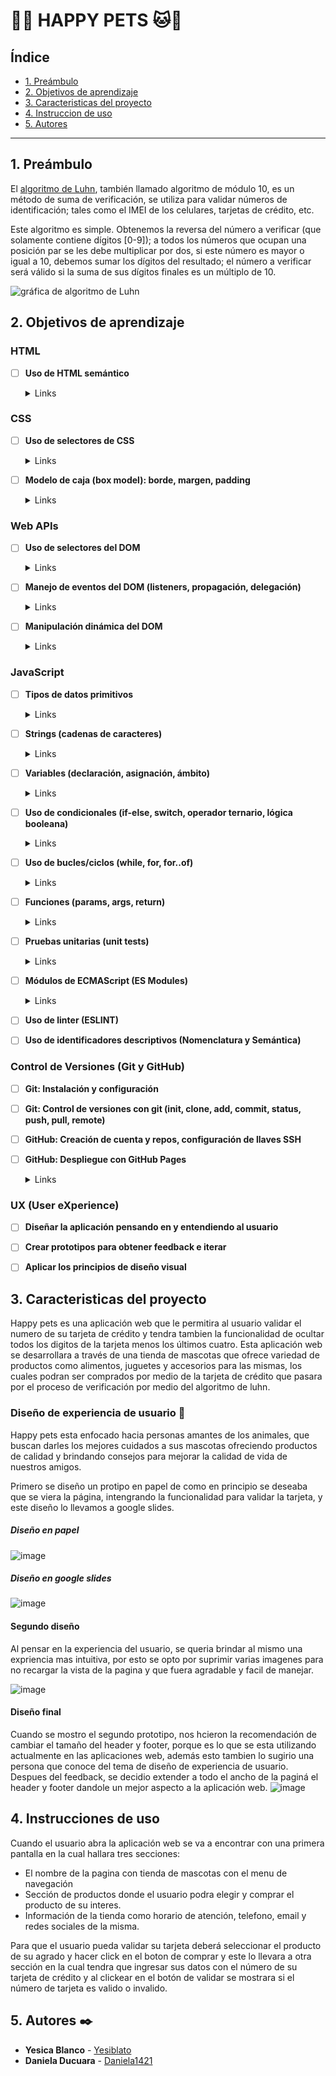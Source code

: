# 🐶🐱 HAPPY PETS 🐱🐶
## Índice
* [1. Preámbulo](#1-preámbulo)
* [2. Objetivos de aprendizaje](#2-objetivos-de-aprendizaje)
* [3. Caracteristicas del proyecto](#3-Caracteristicas-del-proyecto)
* [4. Instruccion de uso](#4-Instrucciones-de-uso)
* [5. Autores](#5-Autores)

***

## 1. Preámbulo

El [algoritmo de Luhn](https://es.wikipedia.org/wiki/Algoritmo_de_Luhn),
también llamado algoritmo de módulo 10, es un método de suma de verificación,
se utiliza para validar números de identificación; tales como el IMEI de los
celulares, tarjetas de crédito, etc.

Este algoritmo es simple. Obtenemos la reversa del número a verificar (que
solamente contiene dígitos [0-9]); a todos los números que ocupan una posición
par se les debe multiplicar por dos, si este número es mayor o igual a 10,
debemos sumar los dígitos del resultado; el número a verificar será válido si
la suma de sus dígitos finales es un múltiplo de 10.

![gráfica de algoritmo de Luhn](https://www.101computing.net/wp/wp-content/uploads/Luhn-Algorithm.png)

## 2. Objetivos de aprendizaje

### HTML

- [ ] **Uso de HTML semántico**

  <details><summary>Links</summary><p>

  * [HTML semántico](https://curriculum.laboratoria.la/es/topics/html/02-html5/02-semantic-html)
  * [Semantics - MDN Web Docs Glossary](https://developer.mozilla.org/en-US/docs/Glossary/Semantics#Semantics_in_HTML)
</p></details>

### CSS

- [ ] **Uso de selectores de CSS**

  <details><summary>Links</summary><p>

  * [Intro a CSS](https://curriculum.laboratoria.la/es/topics/css/01-css/01-intro-css)
  * [CSS Selectors - MDN](https://developer.mozilla.org/es/docs/Web/CSS/CSS_Selectors)
</p></details>

- [ ] **Modelo de caja (box model): borde, margen, padding**

  <details><summary>Links</summary><p>

  * [Box Model & Display](https://curriculum.laboratoria.la/es/topics/css/01-css/02-boxmodel-and-display)
  * [The box model - MDN](https://developer.mozilla.org/en-US/docs/Learn/CSS/Building_blocks/The_box_model)
  * [Introduction to the CSS box model - MDN](https://developer.mozilla.org/en-US/docs/Web/CSS/CSS_Box_Model/Introduction_to_the_CSS_box_model)
  * [CSS display - MDN](https://developer.mozilla.org/pt-BR/docs/Web/CSS/display)
  * [display - CSS Tricks](https://css-tricks.com/almanac/properties/d/display/)
</p></details>

### Web APIs

- [ ] **Uso de selectores del DOM**

  <details><summary>Links</summary><p>

  * [Manipulación del DOM](https://curriculum.laboratoria.la/es/topics/browser/02-dom/03-1-dom-methods-selection)
  * [Introducción al DOM - MDN](https://developer.mozilla.org/es/docs/Web/API/Document_Object_Model/Introduction)
  * [Localizando elementos DOM usando selectores - MDN](https://developer.mozilla.org/es/docs/Web/API/Document_object_model/Locating_DOM_elements_using_selectors)
</p></details>

- [ ] **Manejo de eventos del DOM (listeners, propagación, delegación)**

  <details><summary>Links</summary><p>

  * [Introducción a eventos - MDN](https://developer.mozilla.org/es/docs/Learn/JavaScript/Building_blocks/Events)
  * [EventTarget.addEventListener() - MDN](https://developer.mozilla.org/es/docs/Web/API/EventTarget/addEventListener)
  * [EventTarget.removeEventListener() - MDN](https://developer.mozilla.org/es/docs/Web/API/EventTarget/removeEventListener)
  * [El objeto Event](https://developer.mozilla.org/es/docs/Web/API/Event)
</p></details>

- [ ] **Manipulación dinámica del DOM**

  <details><summary>Links</summary><p>

  * [Introducción al DOM](https://developer.mozilla.org/es/docs/Web/API/Document_Object_Model/Introduction)
  * [Node.appendChild() - MDN](https://developer.mozilla.org/es/docs/Web/API/Node/appendChild)
  * [Document.createElement() - MDN](https://developer.mozilla.org/es/docs/Web/API/Document/createElement)
  * [Document.createTextNode()](https://developer.mozilla.org/es/docs/Web/API/Document/createTextNode)
  * [Element.innerHTML - MDN](https://developer.mozilla.org/es/docs/Web/API/Element/innerHTML)
  * [Node.textContent - MDN](https://developer.mozilla.org/es/docs/Web/API/Node/textContent)
</p></details>

### JavaScript

- [ ] **Tipos de datos primitivos**

  <details><summary>Links</summary><p>

  * [Valores primitivos - MDN](https://developer.mozilla.org/es/docs/Web/JavaScript/Data_structures#valores_primitivos)
</p></details>

- [ ] **Strings (cadenas de caracteres)**

  <details><summary>Links</summary><p>

  * [Strings](https://curriculum.laboratoria.la/es/topics/javascript/06-strings)
  * [String — Cadena de caracteres - MDN](https://developer.mozilla.org/es/docs/Web/JavaScript/Reference/Global_Objects/String)
</p></details>

- [ ] **Variables (declaración, asignación, ámbito)**

  <details><summary>Links</summary><p>

  * [Valores, tipos de datos y operadores](https://curriculum.laboratoria.la/es/topics/javascript/01-basics/01-values-variables-and-types)
  * [Variables](https://curriculum.laboratoria.la/es/topics/javascript/01-basics/02-variables)
</p></details>

- [ ] **Uso de condicionales (if-else, switch, operador ternario, lógica booleana)**

  <details><summary>Links</summary><p>

  * [Estructuras condicionales y repetitivas](https://curriculum.laboratoria.la/es/topics/javascript/02-flow-control/01-conditionals-and-loops)
  * [Tomando decisiones en tu código — condicionales - MDN](https://developer.mozilla.org/es/docs/Learn/JavaScript/Building_blocks/conditionals)
</p></details>

- [ ] **Uso de bucles/ciclos (while, for, for..of)**

  <details><summary>Links</summary><p>

  * [Bucles (Loops)](https://curriculum.laboratoria.la/es/topics/javascript/02-flow-control/02-loops)
  * [Bucles e iteración - MDN](https://developer.mozilla.org/es/docs/Web/JavaScript/Guide/Loops_and_iteration)
</p></details>

- [ ] **Funciones (params, args, return)**

  <details><summary>Links</summary><p>

  * [Funciones (control de flujo)](https://curriculum.laboratoria.la/es/topics/javascript/02-flow-control/03-functions)
  * [Funciones clásicas](https://curriculum.laboratoria.la/es/topics/javascript/03-functions/01-classic)
  * [Arrow Functions](https://curriculum.laboratoria.la/es/topics/javascript/03-functions/02-arrow)
  * [Funciones — bloques de código reutilizables - MDN](https://developer.mozilla.org/es/docs/Learn/JavaScript/Building_blocks/Functions)
</p></details>

- [ ] **Pruebas unitarias (unit tests)**

  <details><summary>Links</summary><p>

  * [Empezando con Jest - Documentación oficial](https://jestjs.io/docs/es-ES/getting-started)
</p></details>

- [ ] **Módulos de ECMAScript (ES Modules)**

  <details><summary>Links</summary><p>

  * [import - MDN](https://developer.mozilla.org/es/docs/Web/JavaScript/Reference/Statements/import)
  * [export - MDN](https://developer.mozilla.org/es/docs/Web/JavaScript/Reference/Statements/export)
</p></details>

- [ ] **Uso de linter (ESLINT)**

- [ ] **Uso de identificadores descriptivos (Nomenclatura y Semántica)**

### Control de Versiones (Git y GitHub)

- [ ] **Git: Instalación y configuración**

- [ ] **Git: Control de versiones con git (init, clone, add, commit, status, push, pull, remote)**

- [ ] **GitHub: Creación de cuenta y repos, configuración de llaves SSH**

- [ ] **GitHub: Despliegue con GitHub Pages**

  <details><summary>Links</summary><p>

  * [Sitio oficial de GitHub Pages](https://pages.github.com/)
</p></details>

### UX (User eXperience)

- [ ] **Diseñar la aplicación pensando en y entendiendo al usuario**

- [ ] **Crear prototipos para obtener feedback e iterar**

- [ ] **Aplicar los principios de diseño visual**

## 3. Caracteristicas del proyecto

Happy pets es una aplicación web que le permitira al usuario validar el numero de su tarjeta de crédito y tendra tambien la funcionalidad de ocultar todos los digitos de la tarjeta menos los últimos cuatro. Esta aplicación web se desarrollara a través de una tienda de mascotas que ofrece variedad de productos como alimentos, juguetes y accesorios para las mismas, los cuales podran ser comprados por medio de la tarjeta de crédito que pasara por el proceso de verificación por medio del algoritmo de luhn. 

### Diseño de experiencia de usuario 🚀

Happy pets esta enfocado hacia personas amantes de los animales, que buscan darles los mejores cuidados a sus mascotas ofreciendo productos de calidad y brindando consejos para mejorar la calidad de vida de nuestros amigos.

Primero se diseño un protipo en papel de como en principio se deseaba que se viera la página, intengrando la funcionalidad para validar la tarjeta, y este diseño lo llevamos a google slides. 

##### Diseño en papel
![image](https://user-images.githubusercontent.com/92064924/150433188-dd2c263a-a370-43d2-aa85-2708e9e70c7e.png)
##### Diseño en google slides
![image](https://user-images.githubusercontent.com/92064924/151592476-b0db7afa-e19f-41f8-a73f-82c8de3050e8.png)

#### Segundo diseño
Al pensar en la experiencia del usuario, se queria brindar al mismo una expriencia mas intuitiva, por esto se opto por suprimir varias imagenes para no recargar la vista de la pagina y que fuera agradable y facil de manejar. 

![image](https://user-images.githubusercontent.com/92064924/151590726-f12e9b4e-6e9d-410b-8e6d-d2d5c8f0041f.png)

#### Diseño final 
Cuando se mostro el segundo prototipo, nos hcieron la recomendación de cambiar el tamaño del header y footer, porque es lo que se esta utilizando actualmente en las aplicaciones web, además esto tambien lo sugirio una persona que conoce del tema de diseño de experiencia de usuario. 
Despues del feedback, se decidio extender a todo el ancho de la paginá el header y footer dandole un mejor aspecto a la aplicación web. 
![image](https://user-images.githubusercontent.com/92064924/151593345-e1d20a4e-940e-474f-b6ff-9763bc4cc2c5.png)

## 4. Instrucciones de uso
Cuando el usuario abra la aplicación web se va a encontrar con una primera pantalla en la cual hallara tres secciones:

- El nombre de la pagina con tienda de mascotas con el menu de navegación 
- Sección de productos donde el usuario podra elegir y comprar el producto de su interes. 
- Información de la tienda como horario de atención, telefono, email y redes sociales de la misma. 

Para que el usuario pueda validar su tarjeta deberá seleccionar el producto de su agrado y hacer click en el boton de comprar y este lo llevara a otra sección en la cual tendra que ingresar sus datos con el número de su tarjeta de crédito y al clickear en el botón de validar se mostrara si el número de tarjeta es valido o invalido. 

## 5. Autores ✒️

* **Yesica Blanco** - [Yesiblato](https://github.com/Yesiblato)
* **Daniela Ducuara** - [Daniela1421](https://github.com/Daniela1421)

